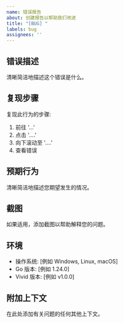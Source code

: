 ```yaml
---
name: 错误报告
about: 创建报告以帮助我们改进
title: "[BUG] "
labels: bug
assignees: ''
---
```


## 错误描述

清晰简洁地描述这个错误是什么。

## 复现步骤

复现此行为的步骤:

1. 前往 '...'
2. 点击 '....'
3. 向下滚动至 '....'
4. 查看错误

## 预期行为

清晰简洁地描述您期望发生的情况。

## 截图

如果适用，添加截图以帮助解释您的问题。

## 环境

- 操作系统: [例如 Windows, Linux, macOS]
- Go 版本: [例如 1.24.0]
- Vivid 版本: [例如 v1.0.0]

## 附加上下文

在此处添加有关问题的任何其他上下文。